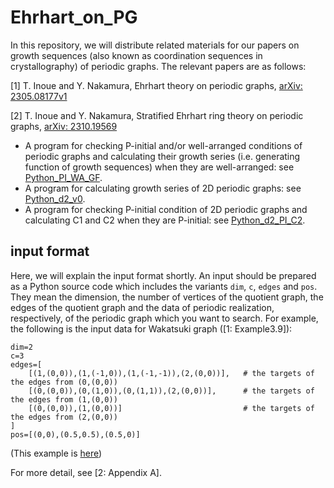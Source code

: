 # Ehrhart_on_PG

In this repository, we will distribute related materials for our papers on growth sequences (also known as coordination sequences in crystallography) of periodic graphs. The relevant papers are as follows:

[1] T. Inoue and Y. Nakamura, Ehrhart theory on periodic graphs, [arXiv: 2305.08177v1](https://arxiv.org/abs/2305.08177)

[2] T. Inoue and Y. Nakamura, Stratified Ehrhart ring theory on periodic graphs, [arXiv: 2310.19569](https://arxiv.org/abs/2310.19569)

- A program for checking P-initial and/or well-arranged conditions of periodic graphs and calculating their growth series (i.e. generating function of growth sequences) when they are well-arranged: see [Python_PI_WA_GF](./Python_PI_WA_GF).
- A program for calculating growth series of 2D periodic graphs: see [Python_d2_v0](./Python_d2_v0).
- A program for checking P-initial condition of 2D periodic graphs and calculating C1 and C2 when they are P-initial: see [Python_d2_PI_C2](./Python_d2_PI_C2).

## input format

Here, we will explain the input format shortly.
An input should be prepared as a Python source code which includes the variants `dim`, `c`, `edges` and `pos`.
They mean the dimension, the number of vertices of the quotient graph, the edges of the quotient graph and the data of periodic realization, respectively, of the periodic graph which you want to search.
For example, the following is the input data for Wakatsuki graph ([1: Example3.9]):
```
dim=2
c=3
edges=[
    [(1,(0,0)),(1,(-1,0)),(1,(-1,-1)),(2,(0,0))],   # the targets of the edges from (0,(0,0))
    [(0,(0,0)),(0,(1,0)),(0,(1,1)),(2,(0,0))],      # the targets of the edges from (1,(0,0))
    [(0,(0,0)),(1,(0,0))]                           # the targets of the edges from (2,(0,0))
]
pos=[(0,0),(0.5,0.5),(0.5,0)]
```
(This example is [here](./Python_d2_v0/tilingdata/wakatsuki.py))

For more detail, see [2: Appendix A].
